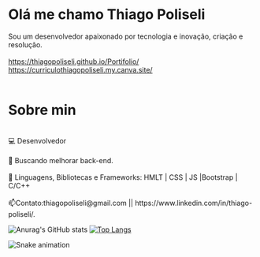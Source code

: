 # Olá me chamo Thiago Poliseli 
Sou um desenvolvedor apaixonado por tecnologia e inovação, criação e resolução.
<br></br>
https://thiagopoliseli.github.io/Portifolio/
https://curriculothiagopoliseli.my.canva.site/
<br></br>
<div>
<h1>Sobre min</h1>
<p>
<br>💻 Desenvolvedor </br>
<br>🔎 Buscando melhorar back-end.</br>
<br>📍 Linguagens, Bibliotecas e Frameworks: HMLT | CSS | JS |Bootstrap | C/C++  </br>
<br>📫Contato:thiagopoliseli@gmail.com || https://www.linkedin.com/in/thiago-poliseli/.</br>
</p>
</div>

![Anurag's GitHub stats](https://github-readme-stats.vercel.app/api?username=ThiagoPoliseli&show_icons=true&theme=tokyonight) 
[![Top Langs](https://github-readme-stats.vercel.app/api/top-langs/?username=ThiagoPoliseli&layout=donut)](https://github.com/ThiagoPoliseli/github-readme-stats)

![Snake animation](https://github.com/ThiagoPoliseli/ThiagoPoliseli/blob/output/github-snake.svg)



